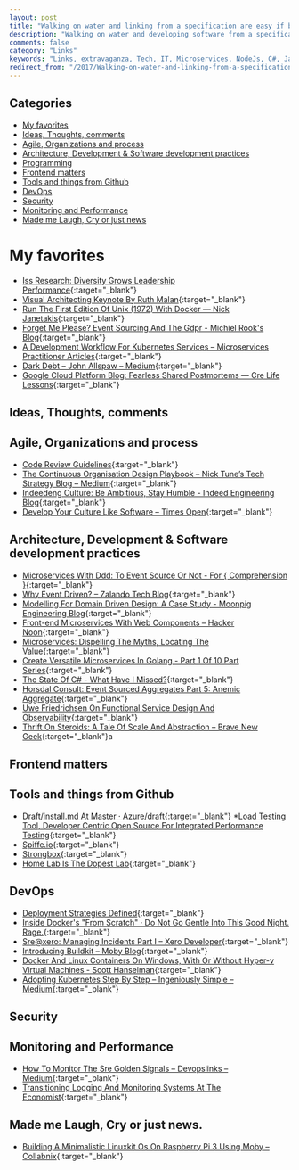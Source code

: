 ```yaml
---
layout: post
title: "Walking on water and linking from a specification are easy if both are frozen."
description: "Walking on water and developing software from a specification are easy if both are frozen. – Edward V. Berard"
comments: false
category: "Links"
keywords: "Links, extravaganza, Tech, IT, Microservices, NodeJs, C#, Javascript, Solution architecture"
redirect_from: "/2017/Walking-on-water-and-linking-from-a-specification-are-easy-if-both-are-frozen/"
---
```


## Categories ##
* [My favorites](#favorites)
* [Ideas, Thoughts, comments](#ideas)
* [Agile, Organizations and process](#agile)
* [Architecture, Development & Software development practices](#development)
* [Programming](#net)
* [Frontend matters](#web)
* [Tools and things from Github](#tools)
* [DevOps](#devops)
* [Security](#security)
* [Monitoring and Performance](#monitoring)
* [Made me Laugh, Cry or just news](#news)

# My favorites<a name="favorites"></a> #
* [Iss Research: Diversity Grows Leadership Performance](https://servicefutures.com/iss-research-shows-diversity-grows-leadership-performance/){:target="_blank"}
* [Visual Architecting Keynote By Ruth Malan](http://www.ruthmalan.com/Journal/journalcurrent.htm){:target="_blank"}
* [Run The First Edition Of Unix (1972) With Docker — Nick Janetakis](https://nickjanetakis.com/blog/run-the-first-edition-of-unix-1972-with-docker){:target="_blank"}
* [Forget Me Please? Event Sourcing And The Gdpr - Michiel Rook's Blog](https://www.michielrook.nl/2017/11/forget-me-please-event-sourcing-gdpr/?__s=rz6syqwso5amykgnmqva){:target="_blank"}
* [A Development Workflow For Kubernetes Services – Microservices Practitioner Articles](https://articles.microservices.com/a-development-workflow-for-kubernetes-services-10ee017d752a){:target="_blank"}
* [Dark Debt – John Allspaw – Medium](https://medium.com/@allspaw/dark-debt-a508adb848dc){:target="_blank"}
* [Google Cloud Platform Blog: Fearless Shared Postmortems — Cre Life Lessons](https://cloudplatform.googleblog.com/2017/11/fearless-shared-postmortems-CRE-life-lessons.html?m=1){:target="_blank"}

## Ideas, Thoughts, comments <a name="ideas"></a> ##

## Agile, Organizations and process<a name="agile"></a> ##
* [Code Review Guidelines](https://engineeringblog.yelp.com/2017/11/code-review-guidelines.html){:target="_blank"}
* [The Continuous Organisation Design Playbook – Nick Tune’s Tech Strategy Blog – Medium](https://medium.com/nick-tune-tech-strategy-blog/the-continuous-organisation-design-playbook-248b2c4e0816?__s=rz6syqwso5amykgnmqva){:target="_blank"}
* [Indeedeng Culture: Be Ambitious, Stay Humble - Indeed Engineering Blog](http://engineering.indeedblog.com/blog/2017/12/indeedeng-culture-be-ambitious-stay-humble/){:target="_blank"}
* [Develop Your Culture Like Software – Times Open](https://open.nytimes.com/develop-your-culture-like-software-a1a3c1acfd6e){:target="_blank"}

## Architecture, Development & Software development practices <a name="development"></a> ##
* [Microservices With Ddd: To Event Source Or Not - For { Comprehension }](https://forcomprehension.com/2017/10/30/to-event-source-or-not/?__s=rz6syqwso5amykgnmqva){:target="_blank"}
* [Why Event Driven? – Zalando Tech Blog](https://jobs.zalando.com/tech/blog/why-event-driven/index.html){:target="_blank"}
* [Modelling For Domain Driven Design: A Case Study - Moonpig Engineering Blog](https://engineering.moonpig.com/development/modelling-for-domain-driven-design?__s=rz6syqwso5amykgnmqva){:target="_blank"}
* [Front-end Microservices With Web Components – Hacker Noon](https://hackernoon.com/front-end-microservices-with-web-components-597759313393){:target="_blank"}
* [Microservices: Dispelling The Myths, Locating The Value](https://www.ca.com/us/modern-software-factory/content/microservices-dispelling-the-myths-locating-the-value.html){:target="_blank"}
* [Create Versatile Microservices In Golang - Part 1 Of 10 Part Series](https://ewanvalentine.io/microservices-in-golang-part-1/){:target="_blank"}
* [The State Of C# - What Have I Missed?](https://www.filipekberg.se/2017/11/21/csharp-what-is-next/){:target="_blank"}
* [Horsdal Consult: Event Sourced Aggregates Part 5: Anemic Aggregate](http://www.horsdal-consult.dk/2017/11/event-sourced-aggregates-part-5-anemic.html){:target="_blank"}
* [Uwe Friedrichsen On Functional Service Design And Observability](https://www.infoq.com/articles/functional-service-design-observability?__s=rz6syqwso5amykgnmqva){:target="_blank"}
* [Thrift On Steroids: A Tale Of Scale And Abstraction – Brave New Geek](http://bravenewgeek.com/thrift-on-steroids-a-tale-of-scale-and-abstraction/){:target="_blank"}a

## Frontend matters <a name="web"></a> ##

## Tools and things from Github <a name="tools"></a> ##
* [Draft/install.md At Master · Azure/draft](https://github.com/Azure/draft/blob/master/docs/install.md){:target="_blank"}
*[Load Testing Tool, Developer Centric Open Source For Integrated Performance Testing](https://k6.io/){:target="_blank"}
* [Spiffe.io](https://spiffe.io/){:target="_blank"}
* [Strongbox](https://schibsted.github.io/strongbox/){:target="_blank"}
* [Home Lab Is The Dopest Lab](https://blog.jessfraz.com/post/home-lab-is-the-dopest-lab/){:target="_blank"}

## DevOps<a name="devops"></a> ##
* [Deployment Strategies Defined](http://blog.itaysk.com/2017/11/20/deployment-strategies-defined){:target="_blank"}
* [Inside Docker's "From Scratch" · Do Not Go Gentle Into This Good Night. Rage.](https://embano1.github.io/post/scratch/){:target="_blank"}
* [Sre@xero: Managing Incidents Part I – Xero Developer](https://devblog.xero.com/sre-xero-managing-incidents-part-i-7d02d650a71c?__s=6izvcszagfpuqzzmdi2h){:target="_blank"}
* [Introducing Buildkit – Moby Blog](https://blog.mobyproject.org/introducing-buildkit-17e056cc5317){:target="_blank"}
* [Docker And Linux Containers On Windows, With Or Without Hyper-v Virtual Machines - Scott Hanselman](https://www.hanselman.com/blog/DockerAndLinuxContainersOnWindowsWithOrWithoutHyperVVirtualMachines.aspx){:target="_blank"}
* [Adopting Kubernetes Step By Step – Ingeniously Simple – Medium](https://medium.com/ingeniouslysimple/adopting-kubernetes-step-by-step-f93093c13dfe){:target="_blank"}

## Security<a name="security"></a> ##

## Monitoring and Performance <a name="monitoring"></a> ##
* [How To Monitor The Sre Golden Signals – Devopslinks – Medium](https://medium.com/devopslinks/how-to-monitor-the-sre-golden-signals-1391cadc7524){:target="_blank"}
* [Transitioning Logging And Monitoring Systems At The Economist](https://medium.com/@kathrynjonas/transitioning-logging-and-monitoring-systems-at-the-economist-3c6116ba30a8?__s=6izvcszagfpuqzzmdi2h){:target="_blank"}

## Made me Laugh, Cry or just news. <a name="news"></a> ##
* [Building A Minimalistic Linuxkit Os On Raspberry Pi 3 Using Moby – Collabnix](http://collabnix.com/building-linuxkit-os-on-raspberry-pi/){:target="_blank"}